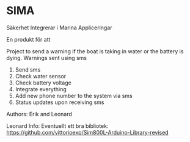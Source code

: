 # SIMA
Säkerhet Integrerar i Marina Appliceringar

En produkt för att 


  Project to send a warning if the boat is taking in water or the battery is dying.
  Warnings sent using sms
  1. Send sms
  2. Check water sensor
  3. Check battery voltage
  4. Integrate everything
  5. Add new phone number to the system via sms
  6. Status updates upon receiving sms

  Authors: Erik and Leonard


Leonard Info:
Eventuellt ett bra bibliotek:
https://github.com/vittorioexp/Sim800L-Arduino-Library-revised
